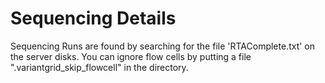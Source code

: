 # Sequencing Details

Sequencing Runs are found by searching for the file 'RTAComplete.txt' on the server disks. You can ignore flow cells by putting a file ".variantgrid_skip_flowcell" in the directory. 


